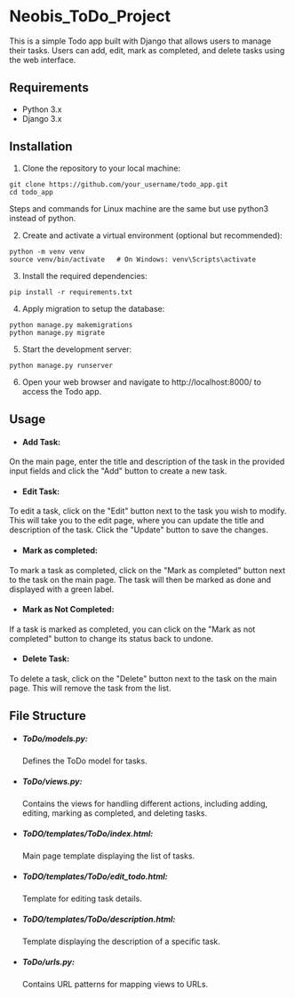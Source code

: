 # Neobis_ToDo_Project

This is a simple Todo app built with Django that allows users to manage their tasks. Users can add, edit, mark as completed, and delete tasks using the web interface.

## Requirements

* Python 3.x
* Django 3.x

## Installation
1. Clone the repository to your local machine:
 ```
git clone https://github.com/your_username/todo_app.git
cd todo_app
  ```

Steps and commands for Linux machine are the same but use python3 instead of python.

2. Create and activate a virtual environment (optional but recommended):
 ```
python -m venv venv
source venv/bin/activate   # On Windows: venv\Scripts\activate
```
3. Install the required dependencies:
```
pip install -r requirements.txt
```
4. Apply migration to setup the database:
```
python manage.py makemigrations
python manage.py migrate
```

5. Start the development server:
```
python manage.py runserver
```
6. Open your web browser and navigate to http://localhost:8000/ to access the Todo app.

## Usage

* #### Add Task:
On the main page, enter the title and description of the task in the provided input fields and click the "Add" button to create a new task.
* #### Edit Task:
To edit a task, click on the "Edit" button next to the task you wish to modify. This will take you to the edit page, where you can update the title and description of the task. Click the "Update" button to save the changes.
* #### Mark as completed:
To mark a task as completed, click on the "Mark as completed" button next to the task on the main page. The task will then be marked as done and displayed with a green label.
* #### Mark as Not Completed:
If a task is marked as completed, you can click on the "Mark as not completed" button to change its status back to undone.
* #### Delete Task:
 To delete a task, click on the "Delete" button next to the task on the main page. This will remove the task from the list.

## File Structure
* ##### ToDo/models.py:
  Defines the ToDo model for tasks.
* ##### ToDo/views.py:
  Contains the views for handling different actions, including adding, editing, marking as completed, and deleting tasks.
* ##### ToDO/templates/ToDo/index.html:
  Main page template displaying the list of tasks.
* ##### ToDO/templates/ToDo/edit_todo.html:
  Template for editing task details.
* ##### ToDO/templates/ToDo/description.html:
  Template displaying the description of a specific task.
* ##### ToDo/urls.py:
  Contains URL patterns for mapping views to URLs.



